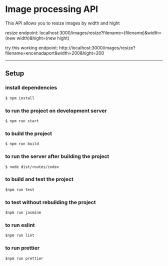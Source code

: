 # Image processing API

This API allows you to resize images by width and hight

resize endpoint: localhost:3000/images/resize?filename=(filename)&width=(new width)&hight=(new hight)

try this working endpoint: http://localhost:3000/images/resize?filename=encenadaport&width=200&hight=200

---

## Setup

### install dependencies

    $ npm install

### to run the project on development server

    $ npm run start

### to build the project

    $ npm run build

### to run the server after building the project

    $ node dist/routes/index

### to build and test the project

    $npm run test

### to test without rebuilding the project

    $npm run jasmine

### to run eslint

    $npm run lint

### to run prettier

    $npm run prettier
